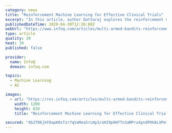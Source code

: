 ```yaml
---
category: news
title: "Reinforcement Machine Learning for Effective Clinical Trials"
excerpt: "In this article, author Dattaraj explores the reinforcement machine learning technique called Multi-armed Bandits and discusses how it can be applied to areas like website design and clinical trials."
publishedDateTime: 2020-04-30T12:26:00Z
webUrl: "https://www.infoq.com/articles/multi-armed-bandits-reinforcement-learning/"
type: article
quality: 39
heat: 39
published: false

provider:
  name: InfoQ
  domain: infoq.com

topics:
  - Machine Learning
  - AI

images:
  - url: "https://res.infoq.com/articles/multi-armed-bandits-reinforcement-learning/en/headerimage/multi-armed-bandits-reinforcement-learning-h-1588077471552.jpg"
    width: 1200
    height: 630
    title: "Reinforcement Machine Learning for Effective Clinical Trials"

secured: "Xb2T06jkFOapK0sTzr7qVaMea5rLHp3/oHI9p9H7Tn3aMPruXpndPOk8LXPm7PCqc81irsLt/eatHqi8GLwJO0pEBWbS5umTjp3hHvNYEje0X9snh99auZPtJPwyNwk/+DRdaPf4vlHiFu8OHr9j6ZPZyeWjXuym20WNOQq7lyaVtk3UIK5EQ6ZTOaalya104lMaNtsbWx8TqK2qcgi5yhhoekIUYXli4lSl5rbMs+JJ1Z9vRoezJcE0Q80FQdYbdw4PSN4YTL0ZEd5Xj6ki30NcwjAmlZkYP/b3a2pxS1f57gtatR6FyoJCfbfxzOil;PAJaGeixgfVxnsTveDPopw=="
---
```


